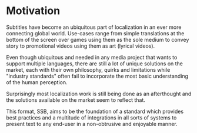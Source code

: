 # Motivation

Subtitles have become an ubiquitous part of localization in an ever more connecting global world.
Use-cases range from simple translations at the bottom of the screen over games using them as the sole medium to convey
story to promotional videos using them as art (lyrical videos).

Even though ubiquitous and needed in any media project that wants to support multiple languages, there are still a lot
of unique solutions on the market, each with their own philosophy, quirks and limitations while "industry standards"
often fail to incorporate the most basic understanding of the human perception.

Surprisingly most localization work is still being done as an afterthought and the solutions available on the market seem to reflect that.

This format, SSB, aims to be the foundation of a standard which provides best practices and a multitude of integrations
in all sorts of systems to present text to any end-user in a non-obtrusive and enjoyable manner.